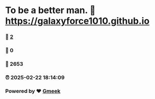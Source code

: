 # To be a better man. :link: https://galaxyforce1010.github.io 
### :page_facing_up: [2](https://galaxyforce1010.github.io/tag.html) 
### :speech_balloon: 0 
### :hibiscus: 2653 
### :alarm_clock: 2025-02-22 18:14:09 
### Powered by :heart: [Gmeek](https://github.com/Meekdai/Gmeek)
